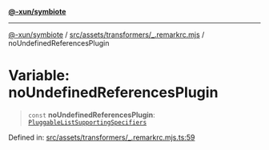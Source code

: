 [**@-xun/symbiote**](../../../../../README.md)

***

[@-xun/symbiote](../../../../../README.md) / [src/assets/transformers/\_.remarkrc.mjs](../README.md) / noUndefinedReferencesPlugin

# Variable: noUndefinedReferencesPlugin

> `const` **noUndefinedReferencesPlugin**: [`PluggableListSupportingSpecifiers`](../type-aliases/PluggableListSupportingSpecifiers.md)

Defined in: [src/assets/transformers/\_.remarkrc.mjs.ts:59](https://github.com/Xunnamius/symbiote/blob/3831af5468c04bc48a0849a15233d1d644e5c45b/src/assets/transformers/_.remarkrc.mjs.ts#L59)
